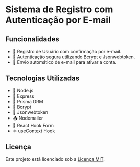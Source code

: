# Sistema de Registro com Autenticação por E-mail

## Funcionalidades

- 📝 Registro de Usuário com confirmação por e-mail.
- 🔐 Autenticação segura utilizando Bcrypt e Jsonwebtoken.
- 📧 Envio automático de e-mail para ativar a conta.

## Tecnologias Utilizadas

- 🚀 Node.js
- 💼 Express
- 🔄 Prisma ORM
- 🔐 Bcrypt
- 🔑 Jsonwebtoken
- 📤 Nodemailer
- 📝 React Hook Form
- ⚛️ useContext Hook

## Licença

Este projeto está licenciado sob a [Licença MIT](LICENSE).
